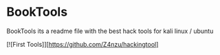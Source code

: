 # BookTools
BookTools its a readme file with the best hack tools for kali linux / ubuntu

[![First Tools]][https://github.com/Z4nzu/hackingtool]

